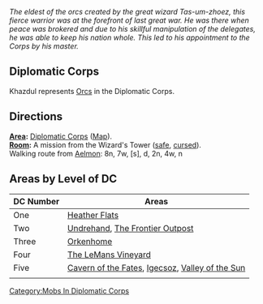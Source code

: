 *The eldest of the orcs created by the great wizard Tas-um-zhoez, this
fierce warrior was at the forefront of last great war. He was there when
peace was brokered and due to his skillful manipulation of the
delegates, he was able to keep his nation whole. This led to his
appointment to the Corps by his master.*

## Diplomatic Corps

Khazdul represents [Orcs](Orcs "wikilink") in the Diplomatic Corps.

## Directions

**[Area](:Category:_Areas "wikilink"):** [Diplomatic
Corps](:Category:_Diplomatic_Corps "wikilink")
([Map](Diplomatic_Corps_Map "wikilink")).  
**[Room](:Category:_Rooms "wikilink"):** A mission from the Wizard's
Tower ([safe](Safe_Rooms "wikilink"),
[cursed](Cursed_Rooms "wikilink")).  
Walking route from [Aelmon](Aelmon "wikilink"): 8n, 7w, \[s\], d, 2n,
4w, n

## Areas by Level of DC

| DC Number | Areas                                                                                                                                   |
|-----------|-----------------------------------------------------------------------------------------------------------------------------------------|
| One       | [Heather Flats](Heather_Flats "wikilink")                                                                                               |
| Two       | [Undrehand](Undrehand "wikilink"), [The Frontier Outpost](The_Frontier_Outpost "wikilink")                                              |
| Three     | [Orkenhome](Orkenhome "wikilink")                                                                                                       |
| Four      | [The LeMans Vineyard](The_LeMans_Vineyard "wikilink")                                                                                   |
| Five      | [Cavern of the Fates](Cavern_of_the_Fates "wikilink"), [Igecsoz](Igecsoz "wikilink"), [Valley of the Sun](Valley_of_the_Sun "wikilink") |
|           |                                                                                                                                         |

[Category:Mobs In Diplomatic
Corps](Category:Mobs_In_Diplomatic_Corps "wikilink")
